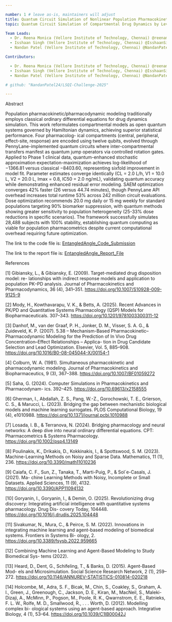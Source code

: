 ```yaml
---

number: 1 # leave as-is, maintainers will adjust
title: Quantum Circuit Simulation of Nonlinear Population Pharmacokinetics Using Variational Algorithms
topic: Quantum Circuit Simulation of Compartmental Drug Dynamics by Leveraging Variational Algorithms for Nonlinear Mixed Effects Population Pharmacokinetics

Team Leads:
  - Dr. Reena Monica (Vellore Institute of Technology, Chennai) @reenamonica-design
  - Isshaan Singh (Vellore Institute of Technology, Chennai) @IsshaanSingh2701
  - Nandan Patel (Vellore Institute of Technology, Chennai) @NandanPatel24

Contributors:

  - Dr. Reena Monica (Vellore Institute of Technology, Chennai) @reenamonica-design
  - Isshaan Singh (Vellore Institute of Technology, Chennai) @IsshaanSingh2701
  - Nandan Patel (Vellore Institute of Technology, Chennai) @NandanPatel24

# github: "NandanPatel24/LSQI-Challenge-2025"

---
```


Abstract

Population pharmacokinetic/pharmacodynamic modeling traditionally employs
classical ordinary differential equations for drug dynamics simulation. This work
reformulates compartmental models as open quantum systems governed by Hamiltonian 
dynamics, achieving superior statistical performance. Four pharmacolog-
ical compartments (central, peripheral, effect-site, response) are encoded using
twelve qubits, evolved through PennyLane-implemented quantum circuits where
inter-compartmental transfers manifest as quantum jump operators via controlled
rotation gates. Applied to Phase 1 clinical data, quantum-enhanced stochastic approximation 
expectation-maximization achieves log-likelihood of −1366.81 versus
classical −8403.60, representing sixfold improvement in model fit. Parameter estimates 
converge identically (CL = 2.0 L/h, V1 = 10.0 L, V2 = 20.0 L, Imax = 0.8,
IC50 = 2.0 ng/mL), validating quantum accuracy while demonstrating enhanced
residual error modeling. SAEM optimization converges 42% faster (26 versus 44.74
minutes), though PennyLane API overhead increases total runtime 53% across 242
million circuit evaluations. Dose optimization recommends 20.0 mg daily or 15
mg weekly for standard populations targeting 90% biomarker suppression, with
quantum methods showing greater sensitivity to population heterogeneity (25-33%
dose reductions in specific scenarios). The framework successfully simulates 28,488
subjects with 100% stability, establishing quantum computing as viable for population 
pharmacometrics despite current computational overhead requiring future
optimization.

The link to the code file is: [EntangledAngle_Code_Submission](https://github.com/NandanPatel24/LSQI-Challenge-2025/blob/main/projects/EntangledAngle/Quantum_Innovation_Challenge_EntangledAngle_Code_submission.ipynb)

The link to the report file is: [EntangledAngle_Report_File](https://github.com/NandanPatel24/LSQI-Challenge-2025/blob/main/projects/EntangledAngle/Quantum_Innovation_Challenge_EntangledAngle_Report_submission.pdf.pdf)

References

[1] Gibiansky, L., & Gibiansky, E. (2009). Target-mediated drug disposition model: re-
lationships with indirect response models and application to population PK–PD
analysis. Journal of Pharmacokinetics and Pharmacodynamics, 36 (4), 341–351.
https://doi.org/10.1007/S10928-009-9125-9

[2] Mody, H., Kowthavarapu, V. K., & Betts, A. (2025). Recent Advances in PK/PD
and Quantitative Systems Pharmacology (QSP) Models for Biopharmaceuticals.
307–343. https://doi.org/10.1201/9781003300311-12

[3] Danhof, M., van der Graaf, P. H., Jonker, D. M., Visser, S. A. G., & Zuideveld, K.
P. (2007). 5.38 – Mechanism-Based Pharmacokinetic–Pharmacodynamic Modeling
for the Prediction of In Vivo Drug Concentration–Effect Relationships – Applica-
tion in Drug Candidate Selection and Lead Optimization. Elsevier, Vol. 5, 885–908.
https://doi.org/10.1016/B0-08-045044-X/00154-1

[4] Colburn, W. A. (1981). Simultaneous pharmacokinetic and pharmacodynamic
modeling. Journal of Pharmacokinetics and Biopharmaceutics, 9 (3), 367–388.
https://doi.org/10.1007/BF01059272

[5] Saha, G. (2024). Computer Simulations in Pharmacokinetics and Pharmacodynam-
ics. 392–425. https://doi.org/10.69613/x2158555

[6] Gherman, I., Abdallah, Z. S., Pang, W.-Z., Gorochowski, T. E., Grierson, C. S.,
& Marucci, L. (2023). Bridging the gap between mechanistic biological models
and machine learning surrogates. PLOS Computational Biology, 19 (4), e1010988.
https://doi.org/10.1371/journal.pcbi.1010988

[7] Losada, I. B., & Terranova, N. (2024). Bridging pharmacology and neural networks:
A deep dive into neural ordinary differential equations. CPT: Pharmacometrics &
Systems Pharmacology. https://doi.org/10.1002/psp4.13149

[8] Poulinakis, K., Drikakis, D., Kokkinakis, I., & Spottswood, S. M. (2023).
Machine-Learning Methods on Noisy and Sparse Data. Mathematics, 11 (1), 236.
https://doi.org/10.3390/math11010236

[9] Caiafa, C. F., Sun, Z., Tanaka, T., Marti-Puig, P., & Sol´e-Casals, J. (2021). Ma-
chine Learning Methods with Noisy, Incomplete or Small Datasets. Applied Sciences,
11 (9), 4132. https://doi.org/10.3390/APP11094132

[10] Goryanin, I., Goryanin, I., & Demin, O. (2025). Revolutionizing drug discovery:
Integrating artificial intelligence with quantitative systems pharmacology. Drug Dis-
covery Today, 104448. https://doi.org/10.1016/j.drudis.2025.104448

[11] Sivakumar, N., Mura, C., & Peirce, S. M. (2022). Innovations in integrating machine
learning and agent-based modeling of biomedical systems. Frontiers in Systems Bi-
ology, 2. https://doi.org/10.3389/fsysb.2022.959665

[12] Combining Machine Learning and Agent-Based Modeling to Study Biomedical Sys-
tems (2022).

[13] Heard, D., Dent, G., Schifeling, T., & Banks, D. (2015). Agent-Based Mod-
els and Microsimulation. Social Science Research Network, 2 (1), 259–272.
https://doi.org/10.1146/ANNUREV-STATISTICS-010814-020218

[14] Holcombe, M., Adra, S. F., Bicak, M., Chin, S., Coakley, S., Graham, A. I.,
Green, J., Greenough, C., Jackson, D. E., Kiran, M., MacNeil, S., Maleki-Dizaji,
A., McMinn, P., Pogson, M., Poole, R. K., Qwarnstrom, E. E., Ratnieks, F. L.
W., Rolfe, M. D., Smallwood, R., . . . Worth, D. (2012). Modelling complex bi-
ological systems using an agent-based approach. Integrative Biology, 4 (1), 53–64.
https://doi.org/10.1039/C1IB00042J
